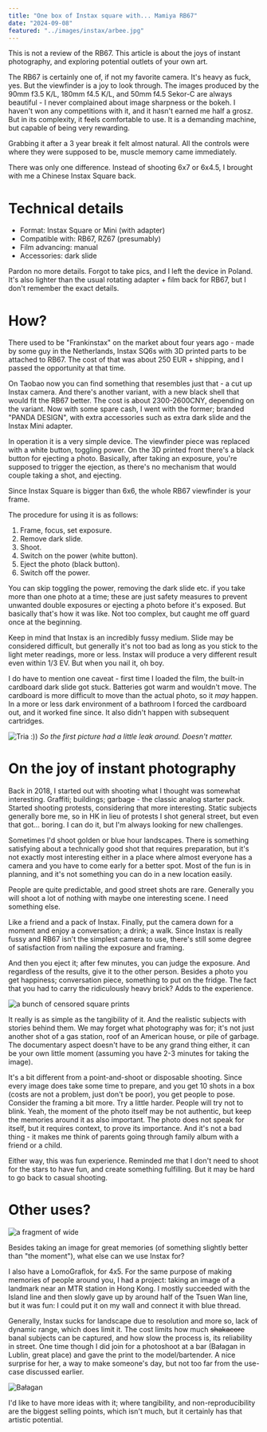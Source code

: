 ```yaml
---
title: "One box of Instax square with... Mamiya RB67"
date: "2024-09-08"
featured: "../images/instax/arbee.jpg"
---
```


This is not a review of the RB67. This article is about the joys of instant photography, and exploring potential outlets of your own art.

The RB67 is certainly one of, if not my favorite camera. It's heavy as fuck, yes. But the viewfinder is a joy to look through. The images produced by the 90mm f3.5 K/L, 180mm f4.5 K/L, and 50mm f4.5 Sekor-C are always beautiful - I never complained about image sharpness or the bokeh. I haven't won any competitions with it, and it hasn't earned me half a grosz. But in its complexity, it feels comfortable to use. It is a demanding machine, but capable of being very rewarding.

Grabbing it after a 3 year break it felt almost natural. All the controls were where they were supposed to be, muscle memory came immediately.

There was only one difference. Instead of shooting 6x7 or 6x4.5, I brought with me a Chinese Instax Square back.

# Technical details

* Format: Instax Square or Mini (with adapter)
* Compatible with: RB67, RZ67 (presumably)
* Film advancing: manual
* Accessories: dark slide

Pardon no more details. Forgot to take pics, and I left the device in Poland. It's also lighter than the usual rotating adapter + film back for RB67, but I don't remember the exact details.

# How?

There used to be "Frankinstax" on the market about four years ago - made by some guy in the Netherlands, Instax SQ6s with 3D printed parts to be attached to RB67. The cost of that was about 250 EUR + shipping, and I passed the opportunity at that time.

On Taobao now you can find something that resembles just that - a cut up Instax camera. And there's another variant, with a new black shell that would fit the RB67 better. The cost is about 2300-2600CNY, depending on the variant. Now with some spare cash, I went with the former; branded "PANDA DESIGN", with extra accessories such as extra dark slide and the Instax Mini adapter.

In operation it is a very simple device. The viewfinder piece was replaced with a white button, toggling power. On the 3D printed front there's a black button for ejecting a photo. Basically, after taking an exposure, you're supposed to trigger the ejection, as there's no mechanism that would couple taking a shot, and ejecting.

Since Instax Square is bigger than 6x6, the whole RB67 viewfinder is your frame.

The procedure for using it is as follows:

1. Frame, focus, set exposure.
2. Remove dark slide.
3. Shoot.
4. Switch on the power (white button).
5. Eject the photo (black button).
6. Switch off the power.

You can skip toggling the power, removing the dark slide etc. if you take more than one photo at a time; these are just safety measures to prevent unwanted double exposures or ejecting a photo before it's exposed. But basically that's how it was like. Not too complex, but caught me off guard once at the beginning.

Keep in mind that Instax is an incredibly fussy medium. Slide may be considered difficult, but generally it's not too bad as long as you stick to the light meter readings, more or less. Instax will produce a very different result even within 1/3 EV. But when you nail it, oh boy.

I do have to mention one caveat - first time I loaded the film, the built-in cardboard dark slide got stuck. Batteries got warm and wouldn't move. The cardboard is more difficult to move than the actual photo, so it *may* happen. In a more or less dark environment of a bathroom I forced the cardboard out, and it worked fine since. It also didn't happen with subsequent cartridges.

![Tria :))](../images/instax/tria.jpg)
_So the first picture had a little leak around. Doesn't matter._

# On the joy of instant photography

Back in 2018, I started out with shooting what I thought was somewhat interesting. Graffiti; buildings; garbage - the classic analog starter pack. Started shooting protests, considering that more interesting. Static subjects generally bore me, so in HK in lieu of protests I shot general street, but even that got... boring. I can do it, but I'm always looking for new challenges.

Sometimes I'd shoot golden or blue hour landscapes. There is something satisfying about a technically good shot that requires preparation, but it's not exactly most interesting either in a place where almost everyone has a camera and you have to come early for a better spot. Most of the fun is in planning, and it's not something you can do in a new location easily.

People are quite predictable, and good street shots are rare. Generally you will shoot a lot of nothing with maybe one interesting scene. I need something else.

Like a friend and a pack of Instax. Finally, put the camera down for a moment and enjoy a conversation; a drink; a walk. Since Instax is really fussy and RB67 isn't the simplest camera to use, there's still some degree of satisfaction from nailing the exposure and framing.

And then you eject it; after few minutes, you can judge the exposure. And regardless of the results, give it to the other person. Besides a photo you get happiness; conversation piece, something to put on the fridge. The fact that you had to carry the ridiculously heavy brick? Adds to the experience.

![a bunch of censored square prints](../images/instax/square.jpg)

It really is as simple as the tangibility of it. And the realistic subjects with stories behind them. We may forget what photography was for; it's not just another shot of a gas station, roof of an American house, or pile of garbage. The documentary aspect doesn't have to be any grand thing either, it can be your own little moment (assuming you have 2-3 minutes for taking the image).

It's a bit different from a point-and-shoot or disposable shooting. Since every image does take some time to prepare, and you get 10 shots in a box (costs are not a problem, just don't be poor), you get people to pose. Consider the framing a bit more. Try a little harder. People will try not to blink. Yeah, the moment of the photo itself may be not authentic, but keep the memories around it as also important. The photo does not speak for itself, but it requires context, to prove its importance. And it's not a bad thing - it makes me think of parents going through family album with a friend or a child.

Either way, this was fun experience. Reminded me that I don't need to shoot for the stars to have fun, and create something fulfilling. But it may be hard to go back to casual shooting.

# Other uses?

![a fragment of wide](../images/instax/wide.jpg)

Besides taking an image for great memories (of something slightly better than "the moment"), what else can we use Instax for?

I also have a LomoGraflok, for 4x5. For the same purpose of making memories of people around you, I had a project: taking an image of a landmark near an MTR station in Hong Kong. I mostly succeeded with the Island line and then slowly gave up by around half of the Tsuen Wan line, but it was fun: I could put it on my wall and connect it with blue thread.

Generally, Instax sucks for landscape due to resolution and more so, lack of dynamic range, which does limit it. The cost limits how much ~~shakacore~~ banal subjects can be captured, and how slow the process is, its reliability in street. One time though I did join for a photoshoot at a bar (Bałagan in Lublin, great place) and gave the print to the model/bartender. A nice surprise for her, a way to make someone's day, but not too far from the use-case discussed earlier.

![Bałagan](../images/instax/balagan.jpg)

I'd like to have more ideas with it; where tangibility, and non-reproducibility are the biggest selling points, which isn't much, but it certainly has that artistic potential.
